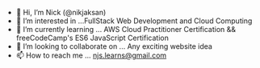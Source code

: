 - 👋 Hi, I’m Nick (@nikjaksan)
- 👀 I’m interested in ...FullStack Web Development and Cloud Computing 
- 🌱 I’m currently learning ... AWS Cloud Practitioner Certification && freeCodeCamp's ES6 JavaScript Certification
- 💞️ I’m looking to collaborate on ... Any exciting website idea
- 📫 How to reach me ... njs.learns@gmail.com

<!---
nikjaksan/nikjaksan is a ✨ special ✨ repository because its `README.md` (this file) appears on your GitHub profile.
You can click the Preview link to take a look at your changes.
--->
